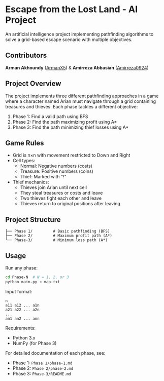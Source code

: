 # Escape from the Lost Land - AI Project

An artificial intelligence project implementing pathfinding algorithms to solve a grid-based escape scenario with multiple objectives.

## Contributors

**Arman Akhoundy** ([ArmanX5](https://github.com/ArmanX5)) & **Amirreza Abbasian** ([Amirreza0924](https://github.com/Amirreza0924))

## Project Overview

The project implements three different pathfinding approaches in a game where a character named Arian must navigate through a grid containing treasures and thieves. Each phase tackles a different objective:

1. Phase 1: Find a valid path using BFS
2. Phase 2: Find the path maximizing profit using A*
3. Phase 3: Find the path minimizing thief losses using A*

## Game Rules

- Grid is n×n with movement restricted to Down and Right
- Cell types:
  - Normal: Negative numbers (costs)
  - Treasure: Positive numbers (coins)
  - Thief: Marked with "!"
- Thief mechanics:
  - Thieves join Arian until next cell
  - They steal treasures or costs and leave
  - Two thieves fight each other and leave
  - Thieves return to original positions after leaving

## Project Structure

```
├── Phase 1/         # Basic pathfinding (BFS)
├── Phase 2/         # Maximum profit path (A*)
└── Phase-3/         # Minimum loss path (A*)
```

## Usage

Run any phase:
```bash
cd Phase-N  # N = 1, 2, or 3
python main.py < map.txt
```

Input format:
```
n
a11 a12 ... a1n
a21 a22 ... a2n
...
an1 an2 ... ann
```

Requirements:
- Python 3.x
- NumPy (for Phase 3)

For detailed documentation of each phase, see:
- Phase 1: `Phase 1/phase-1.md`
- Phase 2: `Phase 2/phase-2.md`
- Phase 3: `Phase-3/README.md`
